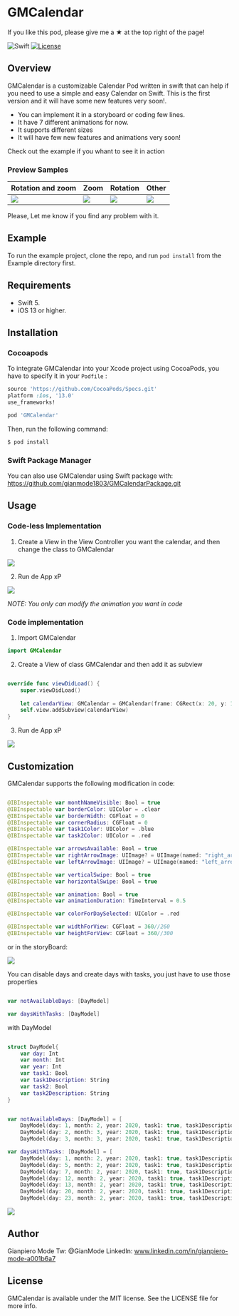 # GMCalendar

If you like this pod, please give me a ★ at the top right of the page!


![Swift](https://github.com/gianmode1803/GMDCalendar/workflows/Swift/badge.svg?branch=master)
[![License](https://img.shields.io/cocoapods/l/GMCalendar.svg?style=flat)](https://cocoapods.org/pods/GMCalendar)

## Overview

GMCalendar is a customizable Calendar Pod written in swift that can help if you need to use a simple and easy Calendar on Swift. This is the first version and it will have some new features very soon!.

- You can implement it in a storyboard or coding few lines.
- It have 7 different animations for now.
- It supports different sizes
- It will have few new features and animations very soon!

Check out the example if you whant to see it in action

### Preview Samples

| Rotation and zoom | Zoom | Rotation | Other |
| --- | --- | --- | --- |
| ![](https://media.giphy.com/media/cMPDjexkyPYmLLbnBO/giphy.gif) | ![](https://media.giphy.com/media/cMceTYWmeSoAtfbKUs/giphy.gif) | ![](https://media.giphy.com/media/lOmUn4SwToI788FlDu/giphy.gif) | ![](https://media.giphy.com/media/hsDV1x9SqPXuQTsFdU/giphy.gif) |


Please, Let me know if you find any problem with it.

## Example

To run the example project, clone the repo, and run `pod install` from the Example directory first.

## Requirements

- Swift 5.
- iOS 13 or higher.

## Installation

### Cocoapods
To integrate GMCalendar into your Xcode project using CocoaPods, you have to specify it in your  `Podfile` :

```ruby
source 'https://github.com/CocoaPods/Specs.git'
platform :ios, '13.0'
use_frameworks!

pod 'GMCalendar'
```

Then, run the following command: 

```bash
$ pod install
```
### Swift Package Manager

You can also use GMCalendar using Swift package with: https://github.com/gianmode1803/GMCalendarPackage.git

## Usage

### Code-less Implementation

1. Create a View in the View Controller you want the calendar, and then change the class to GMCalendar

![](https://user-images.githubusercontent.com/22319734/75457716-179a6580-597d-11ea-9fb3-5363784517f8.png)

2. Run de App xP

![](https://user-images.githubusercontent.com/22319734/75457990-719b2b00-597d-11ea-8583-d50cc08ce8eb.png)

*NOTE: You only can modify the animation you want in code*

### Code implementation

1. Import GMCalendar

```swift
import GMCalendar
```
2. Create a View of class GMCalendar and then add it as subview

```swift

override func viewDidLoad() {
    super.viewDidLoad()
    
    let calendarView: GMCalendar = GMCalendar(frame: CGRect(x: 20, y: 100, width: 360, height: 360))
    self.view.addSubview(calendarView)   
}

```

3. Run de App xP

![](https://user-images.githubusercontent.com/22319734/75457990-719b2b00-597d-11ea-8583-d50cc08ce8eb.png)


## Customization

GMCalendar supports the following modification in code:

```swift

@IBInspectable var monthNameVisible: Bool = true
@IBInspectable var borderColor: UIColor = .clear
@IBInspectable var borderWidth: CGFloat = 0
@IBInspectable var cornerRadius: CGFloat = 0
@IBInspectable var task1Color: UIColor = .blue
@IBInspectable var task2Color: UIColor = .red

@IBInspectable var arrowsAvailable: Bool = true
@IBInspectable var rightArrowImage: UIImage? = UIImage(named: "right_arrow")
@IBInspectable var leftArrowImage: UIImage? = UIImage(named: "left_arrow")

@IBInspectable var verticalSwipe: Bool = true
@IBInspectable var horizontalSwipe: Bool = true

@IBInspectable var animation: Bool = true
@IBInspectable var animationDuration: TimeInterval = 0.5

@IBInspectable var colorForDaySelected: UIColor = .red

@IBInspectable var widthForView: CGFloat = 360//260
@IBInspectable var heightForView: CGFloat = 360//300

```
or in the storyBoard:

![](https://user-images.githubusercontent.com/22319734/75459414-9c867e80-597f-11ea-9941-0e2423b44e66.png)

You can disable days and create days with tasks, you just have to use those properties 

```swift

var notAvailableDays: [DayModel]

var daysWithTasks: [DayModel]

```
with DayModel

```swift

struct DayModel{
    var day: Int
    var month: Int
    var year: Int
    var task1: Bool
    var task1Description: String
    var task2: Bool
    var task2Description: String
}

```
```swift

var notAvailableDays: [DayModel] = [
    DayModel(day: 1, month: 2, year: 2020, task1: true, task1Description: "Prueba", task2: true, task2Description: "Prueba 2"),
    DayModel(day: 2, month: 3, year: 2020, task1: true, task1Description: "Prueba", task2: true, task2Description: "Prueba 2"),
    DayModel(day: 3, month: 3, year: 2020, task1: true, task1Description: "Prueba", task2: true, task2Description: "Prueba 2")]

var daysWithTasks: [DayModel] = [
    DayModel(day: 1, month: 2, year: 2020, task1: true, task1Description: "Prueba", task2: true, task2Description: "Prueba 2"),
    DayModel(day: 5, month: 2, year: 2020, task1: true, task1Description: "Prueba", task2: true, task2Description: "Prueba 2"),
    DayModel(day: 7, month: 2, year: 2020, task1: true, task1Description: "Prueba", task2: true, task2Description: "Prueba 2"),
    DayModel(day: 12, month: 2, year: 2020, task1: true, task1Description: "Prueba", task2: true, task2Description: "Prueba 2"),
    DayModel(day: 13, month: 2, year: 2020, task1: true, task1Description: "Prueba", task2: true, task2Description: "Prueba 2"),
    DayModel(day: 20, month: 2, year: 2020, task1: true, task1Description: "Prueba", task2: true, task2Description: "Prueba 2"),
    DayModel(day: 23, month: 2, year: 2020, task1: true, task1Description: "Prueba", task2: false, task2Description: "Prueba 2")]

```
![](https://user-images.githubusercontent.com/22319734/75530073-f3d62e80-5a13-11ea-9aa8-0ec1cfc2ddc2.png)

## Author

Gianpiero Mode
Tw: @GianMode
Linkedln: www.linkedin.com/in/gianpiero-mode-a001b6a7

## License

GMCalendar is available under the MIT license. See the LICENSE file for more info.
